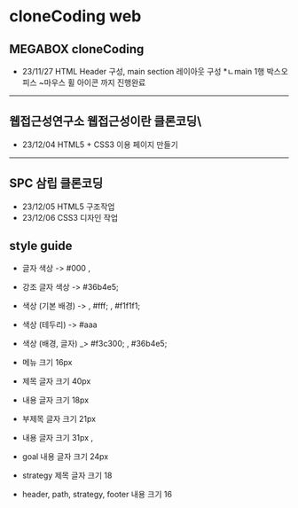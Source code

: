# cloneCoding web
## MEGABOX cloneCoding
* 23/11/27 HTML Header 구성, main section 레이아웃 구성
*ㄴmain 1행 박스오피스 ~마우스 휠 아이콘 까지 진행완료
------
## 웹접근성연구소 웹접근성이란 클론코딩\
* 23/12/04 HTML5 + CSS3 이용 페이지 만들기
-------
## SPC 삼립 클론코딩
* 23/12/05 HTML5 구조작업
* 23/12/06 CSS3 디자인 작업
## style guide
* 글자 색상 -> #000 , 
* 강조 글자 색상 -> #36b4e5;
* 색상 (기본 배경) -> , #fff; ,  #f1f1f1;
* 색상 (테두리) -> #aaa
* 색상 (배경, 글자) _> #f3c300; , #36b4e5;
* 메뉴 크기 16px
* 제목 글자 크기 40px
* 내용 글자 크기 18px

* 부제목 글자 크기 21px
* 내용 글자 크기 31px ,
* goal 내용 글자 크기 24px
* strategy 제목 글자 크기 18
* header, path, strategy, footer 내용 크기 16